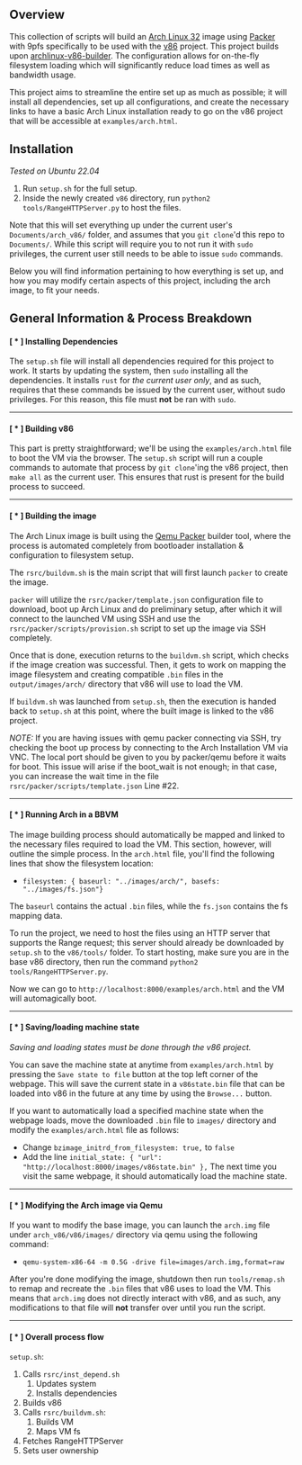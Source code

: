 ## Overview

This collection of scripts will build an [Arch Linux 32](https://archlinux32.org/) image using [Packer](https://www.packer.io/) with 9pfs specifically to be used with the [v86](https://github.com/copy/v86) project. This project builds upon [archlinux-v86-builder](https://github.com/vdloo/archlinux-v86-builder). The configuration allows for on-the-fly filesystem loading which will significantly reduce load times as well as bandwidth usage.

This project aims to streamline the entire set up as much as possible; it will install all dependencies, set up all configurations, and create the necessary links to have a basic Arch Linux installation ready to go on the v86 project that will be accessible at `examples/arch.html`. 

## Installation

*Tested on Ubuntu 22.04*

1. Run `setup.sh` for the full setup.
2. Inside the newly created `v86` directory, run `python2 tools/RangeHTTPServer.py` to host the files.

Note that this will set everything up under the current user's `Documents/arch_v86/` folder, and assumes that you `git clone`'d this repo to `Documents/`. While this script will require you to not run it with `sudo` privileges, the current user still needs to be able to issue `sudo` commands.

Below you will find information pertaining to how everything is set up, and how you may modify certain aspects of this project, including the arch image, to fit your needs. 

## General Information & Process Breakdown

#### \[ \* \] Installing Dependencies

The `setup.sh` file will install all dependencies required for this project to work. It starts by updating the system, then `sudo` installing all the dependencies. It installs `rust` for *the current user only*, and as such, requires that these commands be issued by the current user, without sudo privileges. For this reason, this file must **not** be ran with `sudo`.

---

#### \[ \* \] Building v86

This part is pretty straightforward; we'll be using the `examples/arch.html` file to boot the VM via the browser. The `setup.sh` script will run a couple commands to automate that process by `git clone`'ing the v86 project, then `make all` as the current user. This ensures that rust is present for the build process to succeed. 

---

#### \[ \* \] Building the image

The Arch Linux image is built using the [Qemu Packer](https://developer.hashicorp.com/packer/plugins/builders/qemu) builder tool, where the process is automated completely from bootloader installation & configuration to filesystem setup. 

The `rsrc/buildvm.sh` is the main script that will first launch `packer` to create the image.

`packer` will utilize the `rsrc/packer/template.json` configuration file to download, boot up Arch Linux and do preliminary setup, after which it will connect to the launched VM using SSH and use the `rsrc/packer/scripts/provision.sh` script to set up the image via SSH completely. 

Once that is done, execution returns to the `buildvm.sh` script, which checks if the image creation was successful. Then, it gets to work on mapping the image filesystem and creating compatible `.bin` files in the `output/images/arch/` directory that v86 will use to load the VM. 

If `buildvm.sh` was launched from `setup.sh`, then the execution is handed back to `setup.sh` at this point, where the built image is linked to the v86 project.

*NOTE:* If you are having issues with qemu packer connecting via SSH, try checking the boot up process by connecting to the Arch Installation VM via VNC. The local port should be given to you by packer/qemu before it waits for boot. This issue will arise if the boot_wait is not enough; in that case, you can increase the wait time in the file `rsrc/packer/scripts/template.json` Line #22.

---

#### \[ \* \] Running Arch in a BBVM

The image building process should automatically be mapped and linked to the necessary files required to load the VM. This section, however, will outline the simple process. In the `arch.html` file, you'll find the following lines that show the filesystem location: 
- `filesystem: { baseurl: "../images/arch/", basefs: "../images/fs.json"}` 

The `baseurl` contains the actual `.bin` files, while the `fs.json` contains the fs mapping data.

To run the project, we need to host the files using an HTTP server that supports the Range request; this server should already be downloaded by `setup.sh` to the `v86/tools/` folder. To start hosting, make sure you are in the base v86 directory, then run the command `python2 tools/RangeHTTPServer.py`.

Now we can go to `http://localhost:8000/examples/arch.html` and the VM will automagically boot.

---

#### \[ \* \] Saving/loading machine state

*Saving and loading states must be done through the v86 project.* 

You can save the machine state at anytime from `examples/arch.html` by pressing the `Save state to file` button at the top left corner of the webpage. This will save the current state in a `v86state.bin` file that can be loaded into v86 in the future at any time by using the `Browse...` button. 

If you want to automatically load a specified machine state when the webpage loads, move the downloaded `.bin` file to `images/` directory and modify the `examples/arch.html` file as follows:
- Change `bzimage_initrd_from_filesystem: true,` to `false`
- Add the line `initial_state: { "url": "http://localhost:8000/images/v86state.bin" },`
The next time you visit the same webpage, it should automatically load the machine state.

---

#### \[ \* \] Modifying the Arch image via Qemu

If you want to modify the base image, you can launch the `arch.img` file under `arch_v86/v86/images/` directory via qemu using the following command:
-  `qemu-system-x86-64 -m 0.5G -drive file=images/arch.img,format=raw` 

After you're done modifying the image, shutdown then run `tools/remap.sh` to remap and recreate the `.bin` files that v86 uses to load the VM. This means that `arch.img` does not directly interact with v86, and as such, any modifications to that file will **not** transfer over until you run the script. 

---

#### \[ \* \] Overall process flow

`setup.sh`:
1. Calls `rsrc/inst_depend.sh`
	1. Updates system
	2. Installs dependencies
2. Builds v86
3. Calls `rsrc/buildvm.sh`:
	1. Builds VM
	2. Maps VM fs
4. Fetches RangeHTTPServer
5. Sets user ownership
